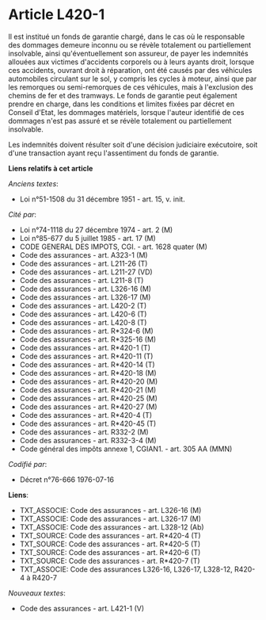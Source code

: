 # Article L420-1

Il est institué un fonds de garantie chargé, dans le cas où le responsable des dommages demeure inconnu ou se révèle
totalement ou partiellement insolvable, ainsi qu'éventuellement son assureur, de payer les indemnités allouées aux victimes
d'accidents corporels ou à leurs ayants droit, lorsque ces accidents, ouvrant droit à réparation, ont été causés par des
véhicules automobiles circulant sur le sol, y compris les cycles à moteur, ainsi que par les remorques ou semi-remorques de
ces véhicules, mais à l'exclusion des chemins de fer et des tramways. Le fonds de garantie peut également prendre en charge,
dans les conditions et limites fixées par décret en Conseil d'Etat, les dommages matériels, lorsque l'auteur identifié de ces
dommages n'est pas assuré et se révèle totalement ou partiellement insolvable.

Les indemnités doivent résulter soit d'une décision judiciaire exécutoire, soit d'une transaction ayant reçu l'assentiment du
fonds de garantie.

**Liens relatifs à cet article**

_Anciens textes_:

  - Loi n°51-1508 du 31 décembre 1951 - art. 15, v. init.

_Cité par_:

  - Loi n°74-1118 du 27 décembre 1974 - art. 2 (M)
  - Loi n°85-677 du 5 juillet 1985 - art. 17 (M)
  - CODE GENERAL DES IMPOTS, CGI. - art. 1628 quater (M)
  - Code des assurances - art. A323-1 (M)
  - Code des assurances - art. L211-26 (T)
  - Code des assurances - art. L211-27 (VD)
  - Code des assurances - art. L211-8 (T)
  - Code des assurances - art. L326-16 (M)
  - Code des assurances - art. L326-17 (M)
  - Code des assurances - art. L420-2 (T)
  - Code des assurances - art. L420-6 (T)
  - Code des assurances - art. L420-8 (T)
  - Code des assurances - art. R*324-6 (M)
  - Code des assurances - art. R*325-16 (M)
  - Code des assurances - art. R*420-1 (T)
  - Code des assurances - art. R*420-11 (T)
  - Code des assurances - art. R*420-14 (T)
  - Code des assurances - art. R*420-18 (M)
  - Code des assurances - art. R*420-20 (M)
  - Code des assurances - art. R*420-21 (M)
  - Code des assurances - art. R*420-25 (M)
  - Code des assurances - art. R*420-27 (M)
  - Code des assurances - art. R*420-4 (T)
  - Code des assurances - art. R*420-45 (T)
  - Code des assurances - art. R332-2 (M)
  - Code des assurances - art. R332-3-4 (M)
  - Code général des impôts annexe 1, CGIAN1. - art. 305 AA (MMN)

_Codifié par_:

  - Décret n°76-666 1976-07-16

**Liens**:

  - TXT_ASSOCIE: Code des assurances - art. L326-16 (M)
  - TXT_ASSOCIE: Code des assurances - art. L326-17 (M)
  - TXT_ASSOCIE: Code des assurances - art. L328-12 (Ab)
  - TXT_SOURCE: Code des assurances - art. R*420-4 (T)
  - TXT_SOURCE: Code des assurances - art. R*420-5 (T)
  - TXT_SOURCE: Code des assurances - art. R*420-6 (T)
  - TXT_SOURCE: Code des assurances - art. R*420-7 (T)
  - TXT_ASSOCIE: Code des assurances L326-16, L326-17, L328-12, R420-4 à R420-7

_Nouveaux textes_:

  - Code des assurances - art. L421-1 (V)
